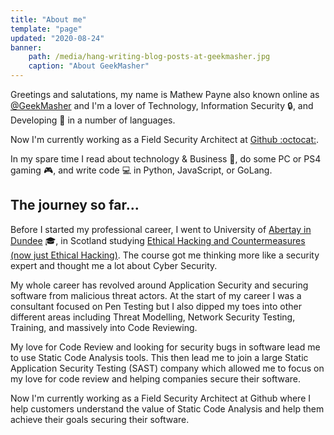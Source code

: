 ```yaml
---
title: "About me"
template: "page"
updated: "2020-08-24"
banner:
    path: /media/hang-writing-blog-posts-at-geekmasher.jpg
    caption: "About GeekMasher"
---
```


Greetings and salutations, my name is Mathew Payne also known online as [@GeekMasher][geekmasher-github] and I'm a lover of Technology<!--:technologist:-->, Information Security :lock:, and Developing<!-- :keyboard: --> :wrench: in a number of languages.

Now I'm currently working as a Field Security Architect at [Github :octocat:][github].

<!-- Spare time -->
In my spare time I read about technology & Business :book:, do some PC or PS4 gaming :video_game:, and write code :computer: in Python, JavaScript, or GoLang.

## The journey so far...

<!-- University -->
Before I started my professional career, I went to University of [Abertay in Dundee][abertay] :mortar_board:, in Scotland <!--:unicorn: -->studying [Ethical Hacking and Countermeasures (now just Ethical Hacking)][abertay-eh].
The course got me thinking more like a security expert and thought me a lot about Cyber Security. 

<!-- Career -->
My whole career has revolved around Application Security and securing software from malicious threat actors.
At the start of my career I was a consultant focused on Pen Testing but I also dipped my toes into other different areas including Threat Modelling, Network Security Testing, Training, and massively into Code Reviewing.

My love for Code Review and looking for security bugs in software lead me to use Static Code Analysis tools.
This then lead me to join a large Static Application Security Testing (SAST) company which allowed me to focus on my love for code review and helping companies secure their software.

Now I'm currently working as a Field Security Architect at Github where I help customers understand the value of Static Code Analysis and help them achieve their goals securing their software.


<!-- Markdown References -->

[github]: http://github.com/ "GitHub"
[geekmasher-github]: http://github.com/geekmasher "GitHub - GeekMasher"
[abertay]: https://www.abertay.ac.uk/ "Abertay University"
[abertay-eh]: https://www.abertay.ac.uk/course-search/undergraduate/ethical-hacking/ "Abertay University - Ethical Hacking"
